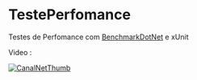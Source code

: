 # TestePerfomance

Testes de Perfomance com [BenchmarkDotNet](https://github.com/dotnet/BenchmarkDotNet) e xUnit

Video :

[![CanalNetThumb](https://i3.ytimg.com/vi/SgDd5Ux9UgM/maxresdefault.jpg)](https://www.youtube.com/watch?v=SgDd5Ux9UgM&t=3s)

